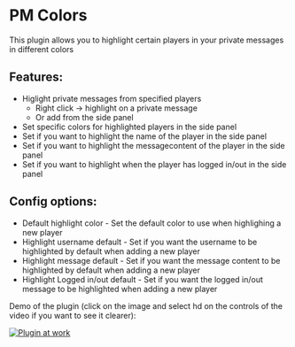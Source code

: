 # PM Colors
This plugin allows you to highlight certain players in your private messages in different colors

## Features:
  - Higlight private messages from specified players
    - Right click -> highlight on a private message
    - Or add from the side panel
  - Set specific colors for highlighted players in the side panel
  - Set if you want to highlight the name of the player in the side panel
  - Set if you want to highlight the messagecontent of the player in the side panel
  - Set if you want to highlight when the player has logged in/out in the side panel
  
## Config options:
  - Default highlight color         - Set the default color to use when highlighing a new player
  - Highlight username default      - Set if you want the username to be highlighted by default when adding a new player
  - Highlight message default       - Set if you want the message content to be highlighted by default when adding a new player
  - Highlight Logged in/out default - Set if you want the logged in/out message to be highlighted when adding a new player
  
Demo of the plugin (click on the image and select hd on the controls of the video if you want to see it clearer):

[![Plugin at work](https://thumbs.gfycat.com/SnivelingPersonalInsect-size_restricted.gif)](https://gfycat.com/snivelingpersonalinsect)
